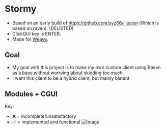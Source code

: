 # Stormy
- Based on an early build of https://github.com/syz66/illusion (Which is based on raven). (DELISTED)
- ClickGUI key is ENTER.
- Made for [Weave](https://github.com/Weave-MC).
## Goal
- My goal with this project is to make my own custom client using Raven as a base without worrying about skidding too much. 
- I want this client to be a hybrid client, but mainly blatant.
## Modules + CGUI
Key:
- ❌ = incomplete/unsatisfactory
- ✅ = implemented and functional
![image](https://github.com/Tryflle/stormy/assets/111710533/13047953-d1aa-4e5d-b8c5-d75fd2f8839e)
